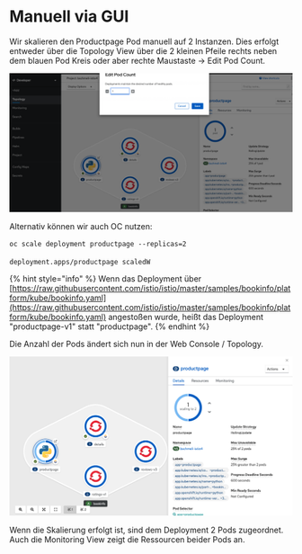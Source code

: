 # Manuell via GUI

Wir skalieren den Productpage Pod manuell auf 2 Instanzen. Dies erfolgt entweder über die Topology View über die 2 kleinen Pfeile rechts neben dem blauen Pod Kreis oder aber rechte Maustaste -&gt; Edit Pod Count.

![](../../../.gitbook/assets/screenshot-2020-09-14-at-18.02.14.png)

Alternativ können wir auch OC nutzen:

```text
oc scale deployment productpage --replicas=2

deployment.apps/productpage scaledW
```

{% hint style="info" %}
Wenn das Deployment über [https://raw.githubusercontent.com/istio/istio/master/samples/bookinfo/platform/kube/bookinfo.yaml](https://raw.githubusercontent.com/istio/istio/master/samples/bookinfo/platform/kube/bookinfo.yaml) angestoßen wurde, heißt das Deployment "productpage-v1" statt "productpage".
{% endhint %}

Die Anzahl der Pods ändert sich nun in der Web Console / Topology.

![](../../../.gitbook/assets/screenshot-2020-09-14-at-18.06.30.png)

Wenn die Skalierung erfolgt ist, sind dem Deployment 2 Pods zugeordnet. Auch die Monitoring View zeigt die Ressourcen beider Pods an.

